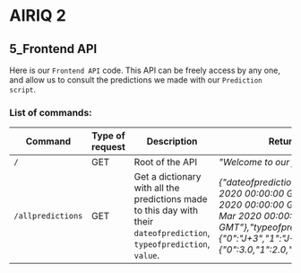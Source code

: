 # AIRIQ 2

## 5_Frontend API

Here is our `Frontend API` code. This API can be freely access by any one, and allow us to consult the predictions we made with our `Prediction script`.

### List of commands:

| Command           | Type of request | Description                                                  | Return example                                               |
| ----------------- | --------------- | ------------------------------------------------------------ | ------------------------------------------------------------ |
| `/`               | GET             | Root of the API                                              | *"Welcome to our frontend API"*                              |
| `/allpredictions` | GET             | Get a dictionary with all the predictions made to this day with their `dateofprediction`, `typeofprediction`, `value`. | *{"dateofprediction":{"0":"Wed, 11 Mar 2020 00:00:00 GMT","1":"Tue, 10 Mar 2020 00:00:00 GMT","2":"Mon, 09 Mar 2020 00:00:00 GMT"},"typeofprediction":{"0":"J+3","1":"J+2","2":"J+1"},"value":{"0":3.0,"1":2.0,"2":2.0}}* |




